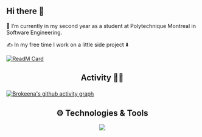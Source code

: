 ## Hi there 👋

🔭 I’m currently in my second year as a student at Polytechnique Montreal in Software Engineering.

✍️ In my free time I work on a little side project ⬇️

[![ReadM Card](https://github-readme-stats.vercel.app/api/pin/?username=Brokeena&repo=AS-Converter&theme=dark)](https://github.com/Brokeena/AS-Converter)


 ## <p align="center"> Activity 🧑‍💻</p >
[![Brokeena's github activity graph](https://github-readme-activity-graph.vercel.app/graph?username=Brokeena&theme=react)](https://github.com/Brokeena/github-readme-activity-graph)

## <center>  ⚙️ Technologies & Tools 
<p align="center">
  <a href="https://skillicons.dev">
    <img src="https://skillicons.dev/icons?i=git,java,js,react,nodejs,css,html,cpp,cs,flutter,vscode,npm,figma" />
  </a>
</p>
